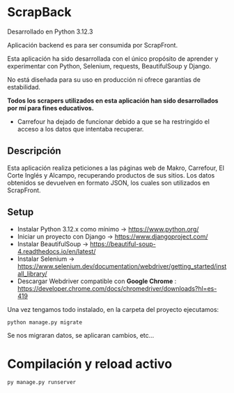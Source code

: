 # ScrapBack
Desarrollado en Python 3.12.3

Aplicación backend es para ser consumida por ScrapFront.

Esta aplicación ha sido desarrollada con el único propósito de aprender y experimentar con Python, Selenium, requests, BeautifulSoup y Django.

No está diseñada para su uso en producción ni ofrece garantías de estabilidad.

**Todos los scrapers utilizados en esta aplicación han sido desarrollados por mí para fines educativos.**
- Carrefour ha dejado de funcionar debido a que se ha restringido el acceso a los datos que intentaba recuperar.

## Descripción
Esta aplicación realiza peticiones a las páginas web de Makro, Carrefour, El Corte Inglés y Alcampo, recuperando productos de sus sitios. Los datos obtenidos se devuelven en formato JSON, los cuales son utilizados en ScrapFront.

## Setup

- Instalar Python 3.12.x como mínimo -> https://www.python.org/
- Iniciar un proyecto con Django -> https://www.djangoproject.com/
- Instalar BeautifulSoup -> https://beautiful-soup-4.readthedocs.io/en/latest/
- Instalar Selenium -> https://www.selenium.dev/documentation/webdriver/getting_started/install_library/
- Descargar Webdriver compatible con **Google Chrome** : https://developer.chrome.com/docs/chromedriver/downloads?hl=es-419

Una vez tengamos todo instalado, en la carpeta del proyecto ejecutamos:
```sh
python manage.py migrate
```
Se nos migraran datos, se aplicaran cambios, etc...

# Compilación y reload activo
```sh
py manage.py runserver
```
